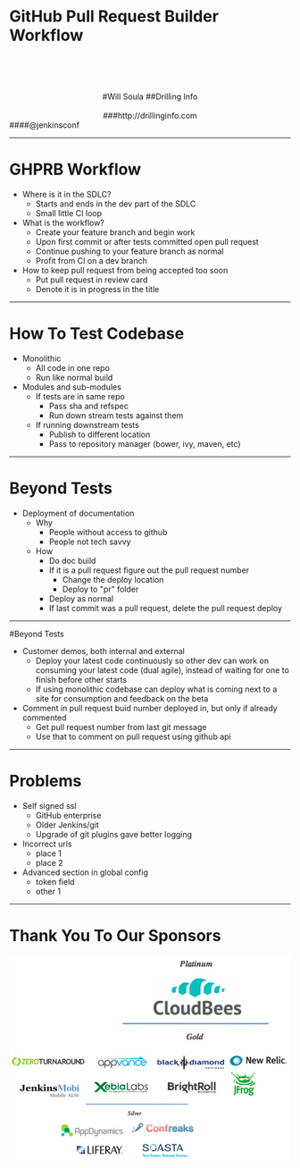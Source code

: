 # GitHub Pull Request Builder<br> Workflow
<br><br><br>
<center>
#Will Soula
##Drilling Info<br><br>
###http://drillinginfo.com<br>
</center>
####@jenkinsconf

---

# GHPRB Workflow

- Where is it in the SDLC?
    - Starts and ends in the dev part of the SDLC
    - Small little CI loop
- What is the workflow?
    - Create your feature branch and begin work
    - Upon first commit or after tests committed open pull request
    - Continue pushing to your feature branch as normal
    - Profit from CI on a dev branch
- How to keep pull request from being accepted too soon
    - Put pull request in review card
    - Denote it is in progress in the title

---

# How To Test Codebase

- Monolithic
    - All code in one repo
    - Run like normal build
- Modules and sub-modules
    - If tests are in same repo
        - Pass sha and refspec
        - Run down stream tests against them
    - If running downstream tests
        - Publish to different location
        - Pass to repository manager (bower, ivy, maven, etc)

---

# Beyond Tests

- Deployment of documentation
    - Why
        - People without access to github
        - People not tech savvy
    - How
        - Do doc build
        - If it is a pull request figure out the pull request number
            - Change the deploy location
            - Deploy to "pr" folder
        - Deploy as normal
        - If last commit was a pull request, delete the pull request deploy

---

#Beyond Tests

- Customer demos, both internal and external
    - Deploy your latest code continuously so other dev can work on consuming your latest code (dual agile), instead of waiting for one to finish before other starts
    - If using monolithic codebase can deploy what is coming next to a site for consumption and feedback on the beta
- Comment in pull request buid number deployed in, but only if already commented
    - Get pull request number from last git message
    - Use that to comment on pull request using github api

---

# Problems

- Self signed ssl
    - GitHub enterprise
    - Older Jenkins/git
    - Upgrade of git plugins gave better logging
- Incorrect urls
    - place 1
    - place 2
- Advanced section in global config
    - token field
    - other 1

---

# Thank You To Our Sponsors
![top](end-image-top.jpg)![bottom](end-image-bottom.jpg)
